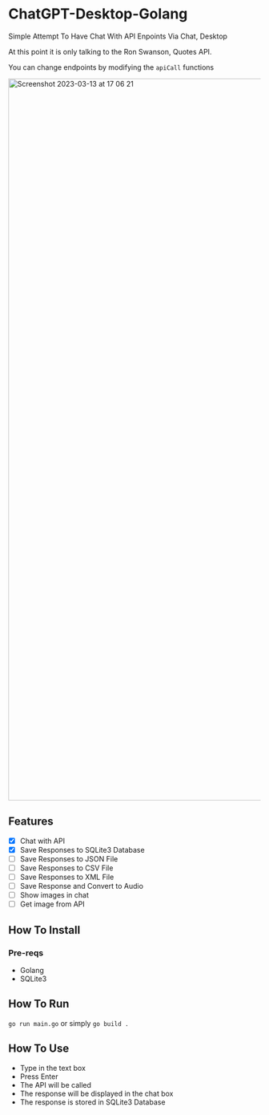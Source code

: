 # ChatGPT-Desktop-Golang
Simple Attempt To Have Chat With API Enpoints Via Chat, Desktop

At this point it is only talking to the Ron Swanson, Quotes API.

You can change endpoints by modifying the `apiCall` functions

<img width="1440" alt="Screenshot 2023-03-13 at 17 06 21" src="https://user-images.githubusercontent.com/13138647/224782941-fbbff41b-3bb3-4044-a9c3-60f0a58a9a16.png">


## Features
- [x] Chat with API
- [x] Save Responses to SQLite3 Database
- [ ] Save Responses to JSON File
- [ ] Save Responses to CSV File
- [ ] Save Responses to XML File
- [ ] Save Response and Convert to Audio
- [ ] Show images in chat
- [ ] Get image from API

## How To Install
### Pre-reqs
- Golang
- SQLite3

## How To Run

`go run main.go`
or simply
`go build .`

## How To Use

- Type in the text box
- Press Enter
- The API will be called
- The response will be displayed in the chat box
- The response is stored in SQLite3 Database


